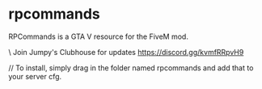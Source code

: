 # rpcommands
RPCommands is a GTA V resource for the FiveM mod.

\\ Join Jumpy's Clubhouse for updates
https://discord.gg/kvmfRRpvH9

// To install, simply drag in the folder named rpcommands and add that to your server cfg.
